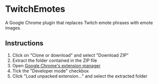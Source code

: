# TwitchEmotes

A Google Chrome plugin that replaces Twitch emote phrases with emote images.

## Instructions

1. Click on "Clone or download" and select "Download ZIP"
2. Extract the folder contained in the ZIP file
3. Open [Google Chrome's extension manager](chrome://extensions)
4. Tick the "Developer mode" checkbox
5. Click "Load unpacked extension..." and select the extracted folder